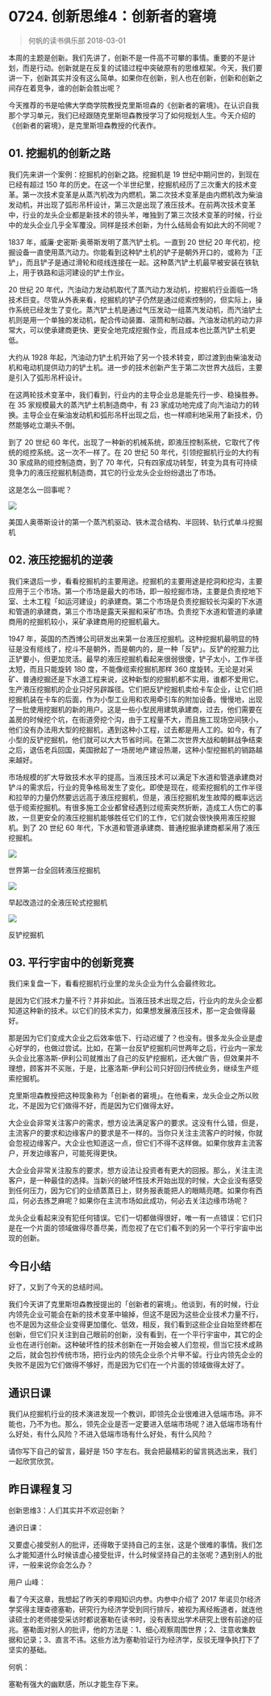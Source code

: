 # 0724. 创新思维4：创新者的窘境
> 何帆的读书俱乐部
2018-03-01

本周的主题是创新。我们先讲了，创新不是一件高不可攀的事情。重要的不是计划，而是行动。创新就是在反复的试错过程中突破原有的思维框架。今天，我们要讲一下，创新其实并没有这么简单。如果你在创新，别人也在创新，创新和创新之间存在着竞争，谁的创新会胜出呢？

今天推荐的书是哈佛大学商学院教授克里斯坦森的《创新者的窘境》。在认识自我那个学习单元，我们已经跟随克里斯坦森教授学习了如何规划人生。今天介绍的《创新者的窘境》，是克里斯坦森教授的代表作。

## 01. 挖掘机的创新之路

我们先来讲一个案例：挖掘机的创新之路。挖掘机是 19 世纪中期问世的，到现在已经有超过 150 年的历史。在这一个半世纪里，挖掘机经历了三次重大的技术变革。第一次技术变革是从蒸汽机改为内燃机，第二次技术变革是由内燃机改为柴油发动机，并出现了弧形吊杆设计，第三次是出现了液压技术。在前两次技术变革中，行业的龙头企业都是新技术的领头羊，唯独到了第三次技术变革的时候，行业中的龙头企业几乎全军覆没。同样是技术创新，为什么结局会有如此大的不同呢？

1837 年，威廉·史密斯·奥蒂斯发明了蒸汽铲土机。一直到 20 世纪 20 年代初，挖掘设备一直使用蒸汽动力。你能看到这种铲土机的铲子是朝外开口的，或称为「正铲」，而且铲子是通过滑轮和缆线连接在一起。这种蒸汽铲土机最早被安装在铁轨上，用于铁路和运河建设的铲土作业。

20 世纪 20 年代，汽油动力发动机取代了蒸汽动力发动机，挖掘机行业面临一场技术巨变。尽管从外表来看，挖掘机的铲子仍然是通过缆索控制的，但实际上，操作系统已经发生了变化。蒸汽铲土机是通过气压发动一组蒸汽发动机，而汽油铲土机则是用一个单独的发动机，配合传动装置、滚筒和制动器。汽油发动机的动力非常大，可以使承建商更快、更安全地完成挖掘作业，而且成本也比蒸汽铲土机更低。

大约从 1928 年起，汽油动力铲土机开始了另一个技术转变，即过渡到由柴油发动机和电动机提供动力的铲土机。进一步的技术创新产生于第二次世界大战后，主要是引入了弧形吊杆设计。

在这两轮技术变革中，我们看到，行业内的主导企业总是能先行一步、稳操胜券。在 35 家规模最大的蒸汽铲土机制造商中，有 23 家成功地完成了向汽油动力的转换。主导企业在柴油发动机和弧形吊杆出现之后，也一样顺利地采用了新技术，仍然能够屹立潮头不倒。

到了 20 世纪 60 年代，出现了一种新的机械系统，即液压控制系统，它取代了传统的缆控系统。这一次不一样了。在 20 世纪 50 年代，引领挖掘机行业的大约有 30 家成熟的缆控制造商，到了 70 年代，只有四家成功转型，转变为具有可持续竞争力的液压挖掘机制造商，其它的行业龙头企业纷纷退出了市场。

这是怎么一回事呢？

![](https://raw.githubusercontent.com/dalong0514/selfstudy/master/图片链接/何帆/2018005.jpg)

美国人奥蒂斯设计的第一个蒸汽机驱动、铁木混合结构、半回转、轨行式单斗挖掘机

## 02. 液压挖掘机的逆袭

我们来退后一步，看看挖掘机的主要用途。挖掘机的主要用途是挖洞和挖沟，主要应用于三个市场。第一个市场是最大的市场，即一般挖掘市场，主要是负责挖地下室、土木工程「如运河建设」的承建商。第二个市场是负责挖掘较长沟渠的下水道和管道的承建商，第三个市场是露天采掘和采矿市场。负责挖下水道和管道的承建商用的挖掘机较小，采矿承建商用的挖掘机最大。

1947 年，英国的杰西博公司研发出来第一台液压挖掘机。这种挖掘机最明显的特征是没有缆线了，挖斗不是朝外，而是朝内的，是一种「反铲」。反铲的挖掘力比正铲要小，但更加灵活。最早的液压挖掘机看起来很弱很傻，铲子太小，工作半径太短，而且只能旋转 180 度，不能像缆索挖掘机那样 360 度旋转。无论是对采矿、普通挖掘还是下水道工程来说，这种新型的挖掘机都不实用，谁都不爱用它。
生产液压挖掘机的企业只好另辟蹊径。它们把反铲挖掘机卖给卡车企业，让它们把挖掘机装在卡车的后面，作为小型工业用和农用牵引车的附加设备。慢慢地，出现了一批使用挖掘机的新的用户。这是一些小型民用建筑承建商，过去，他们需要在盖房的时候挖个坑，在街道旁挖个沟，由于工程量不大，而且施工现场空间狭小，他们没有办法用大型的挖掘机，遇到这种小工程，过去都是用人工的。如今，有了小型的反铲挖掘机，他们就可以大大节省时间。在第二次世界大战和朝鲜战争结束之后，退伍老兵回国，美国掀起了一场房地产建设热潮，这种小型挖掘机的销路越来越好。

市场规模的扩大导致技术水平的提高。当液压技术可以满足下水道和管道承建商对铲斗的需求后，行业的竞争格局发生了变化。即使是现在，缆索挖掘机的工作半径和拉举的力量仍然要远远高于液压挖掘机，但是，液压挖掘机发生故障的概率远远低于缆索挖掘机。有很多施工企业都曾经遇到过缆索突然折断，造成工人伤亡的事故，一旦更安全的液压挖掘机能够胜任它们的工作，它们就会很快换用液压挖掘机。到了 20 世纪 60 年代，下水道和管道承建商、普通挖掘承建商都采用了液压挖掘机。

![](https://raw.githubusercontent.com/dalong0514/selfstudy/master/图片链接/何帆/2018005.jpg)

世界第一台全回转液压挖掘机

![](https://raw.githubusercontent.com/dalong0514/selfstudy/master/图片链接/何帆/2018006.jpg)

早起改造过的全液压轮式挖掘机

![](https://raw.githubusercontent.com/dalong0514/selfstudy/master/图片链接/何帆/2018007.jpg)

反铲挖掘机

## 03. 平行宇宙中的创新竞赛

我们来复盘一下，看看挖掘机行业里的龙头企业为什么会最终败北。

是因为它们技术力量不行？并非如此。当液压技术出现之后，行业内的龙头企业都知道这种新的技术。以它们的技术实力，如果想发展液压技术，那一定会做得最好。

那是因为它们变成大企业之后效率低下、行动迟缓了？也没有。很多龙头企业是虚心好学的，也做过尝试。比如，在第一台反铲挖掘机问世两年之后，行业内一家龙头企业比塞洛斯-伊利公司就推出了自己的反铲挖掘机，还大做广告，但效果并不理想，顾客并不买账，于是，比塞洛斯-伊利公司只好回归传统业务，继续生产缆索挖掘机。

克里斯坦森教授把这种现象称为「创新者的窘境」。在他看来，龙头企业之所以败北，不是因为它们做得不好，而是因为它们做得太好。

大企业会非常关注客户的需求，想方设法满足客户的要求。这没有什么错，但是，主流客户的要求和边缘客户的要求是不一样的。当你只关注主流客户的时候，你就会忽视边缘客户。大企业也知道这一点，但它们不得不这样做。如果你放弃主流客户，开发边缘客户，可能死得更快。

大企业会非常关注股东的要求，想方设法让投资者有更大的回报。那么，关注主流客户，是一种最佳的选择。当新兴的破坏性技术开始出现的时候，大企业没有感受到任何压力，因为它们的业绩蒸蒸日上，财务报表能把人的眼睛亮瞎。如果你有西瓜，何必去拣芝麻呢？如果你在主流市场如此成功，何必去关注边缘市场呢？

龙头企业看起来没有犯任何错误。它们一切都做得很好，唯一有一点错误：它们只是在一个片面的领域做得尽善尽美，而忽视了在它们看不到的另一个平行宇宙中出现的创新。

## 今日小结

好了，又到了今天的总结时间。

我们今天讲了克里斯坦森教授提出的「创新者的窘境」。他谈到，有的时候，行业内领先企业可能会在新的技术变革中输掉，但这不是因为这些企业技术力量不行，也不是因为这些企业变得更加僵化、低效，相反，我们看到这些企业自始至终都在创新，但它们只关注到自己眼前的创新，没有看到，在一个平行宇宙中，其它的企业也在进行创新。这种破坏性的技术创新在一开始会被人们忽视，但当它技术成熟之后，就会包抄传统市场，把行业内的领先企业杀个片甲不留。行业内领先企业的失败不是因为它们做得不够好，而是因为它们在一个片面的领域做得太好了。

## 通识日课

我们从挖掘机行业的技术演进发现一个教训，即领先企业很难进入低端市场。非不能也，乃不为也。那么，领先企业是否一定要进入低端市场呢？进入低端市场有什么好处，有什么风险？不进入低端市场有什么好处，有什么风险？

请你写下自己的留言，最好是 150 字左右。我会把最精彩的留言挑选出来，我们一起欣赏欣赏。

## 昨日课程复习

创新思维3：人们其实并不欢迎创新？

通识日课：

又要虚心接受别人的批评，还得敢于坚持自己的主张，这是个很难的事情。我们怎么才能知道什么时候该虚心接受批评，什么时候坚持自己的主张呢？遇到别人的批评，一般来说你会怎么办？

用户 山峰：

看了今天这章，我想起了昨天的李翔知识内参。内参中介绍了 2017 年诺贝尔经济学奖得主理查德塞勒，研究行为经济学受到同行排斥，被视为离经叛道者，就连他读硕士的老师接受采访时都说塞勒在读书时，没有表现出学术研究上很有前途的征兆。塞勒面对别人的批评，他的方法是：1、细心观察周围世界；2、注意收集数据和记录；3、直言不讳。这些方法为塞勒验证行为经济学，反驳无理争执打下了坚实的基础。

何帆：

塞勒有强大的幽默感，所以才能生存下来。



